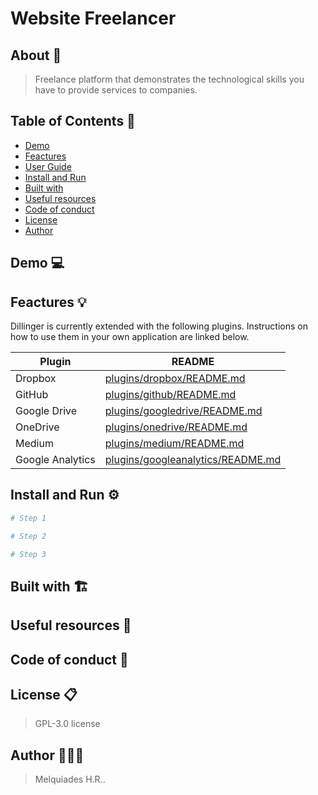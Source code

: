 # Website Freelancer

## About 🚀

  > Freelance platform that demonstrates the technological skills you have to provide services to companies.

## Table of Contents 📑

* [Demo](#demo)
* [Feactures](#feactures)
* [User Guide](#user-guide)
* [Install and Run](#install-run)
* [Built with](#built-with)
* [Useful resources](#useful-resources)
* [Code of conduct](#code-of-conduct)
* [License](#license)
* [Author](#author)


## Demo 💻

## Feactures 💡

Dillinger is currently extended with the following plugins.
Instructions on how to use them in your own application are linked below.

| Plugin  | README |
| ------- | ------ |
| Dropbox | [plugins/dropbox/README.md](plugins/dropbox/README.md) |
| GitHub  | [plugins/github/README.md](plugins/github/README.md) |
| Google Drive | [plugins/googledrive/README.md](plugins/googledrive/README.md) |
| OneDrive | [plugins/onedrive/README.md](plugins/onedrive/README.md) |
| Medium | [plugins/medium/README.md](plugins/medium/README.md) |
| Google Analytics | [plugins/googleanalytics/README.md](plugins/googleanalytics/README.md) |

## Install and Run ⚙️

```bash
# Step 1
```
```bash
# Step 2
```
```bash
# Step 3
```

## Built with 🏗️

## Useful resources 🔧

## Code of conduct 🤝

## License 📋

  > GPL-3.0 license

## Author 🧑🏻‍💻

  > Melquiades H.R..
